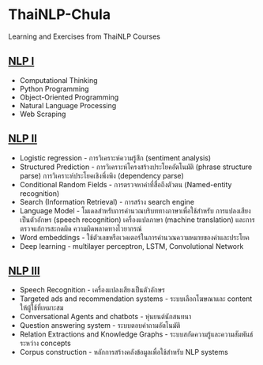 # ThaiNLP-Chula
Learning and Exercises from ThaiNLP Courses
## [NLP I](https://attapol.github.io/programming/)
- Computational Thinking
- Python Programming
- Object-Oriented Programming
- Natural Language Processing
- Web Scraping
## [NLP II](https://attapol.github.io/compling/)
- Logistic regression - การวิเคราะห์ความรู้สึก (sentiment analysis)
- Structured Prediction - การวิเคราะห์โครงสร้างประโยคอัตโนมัติ (phrase structure parse) การวิเคราะห์ประโยคเชิงพึ่งพิง (dependency parse)
- Conditional Random Fields - การตรวจหาคำที่สื่อถึงตัวตน (Named-entity recognition)
- Search (Information Retrieval) - การสร้าง search engine
- Language Model - โมเดลสำหรับการคำนวณบริบททางภาษาเพื่อใช้สำหรับ การแปลงเสียงเป็นตัวอักษร (speech recognition) เครื่องแปลภาษา (machine translation) และการตรวจแก้การสะกดผิด ความผิดพลาดทางไวยากรณ์
- Word embeddings - ใช้ตัวเลขหรือเวคเตอร์ในการคำนวณความหมายของคำและประโยค
- Deep learning - multilayer perceptron, LSTM, Convolutional Network
## [NLP III]()
- Speech Recognition - เครื่องแปลงเสียงเป็นตัวอักษร
- Targeted ads and recommendation systems - ระบบเลือกโฆษณาและ content ให้ผู้ใช้ที่เหมาะสม
- Conversational Agents and chatbots - หุ่นยนต์นักสนทนา
- Question answering system - ระบบตอบคำถามอัตโนมัติ
- Relation Extractions and Knowledge Graphs - ระบบสกัดความรู้และความสัมพันธ์ระหว่าง concepts
- Corpus construction - หลักการสร้างคลังข้อมูลเพื่อใช้สำหรับ NLP systems
